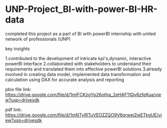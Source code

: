 # UNP-Project_BI-with-power-BI-HR-data

completed this project as a part of BI with powerBI internship with united network of professionals (UNP)

key insights

1.contributed to the development of intricate kpi's,dynamic, interactive powerBI interface
2.collaborated with stakeholders to understand their requirements and translated them into effective powerBI solutions
3.already involved in creating data model, implemented data transformation and calculation using DAX for accurate analysis and reporting

pbix file link: https://drive.google.com/file/d/1mIFCKzgYp26othq_2eHAF11Qy6zfeKua/view?usp=drivesdk

pdf link: https://drive.google.com/file/d/1mNTylRTuVEOZZQO9V6qrwei2ieETkgUE/view?usp=drivesdk
